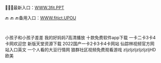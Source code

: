 <p>
	🐽🐽🐽最新入口：<a href="http://www.baidu.com/link?url=6MA2SWnO3Raqke39an_0PUxosM6ZrUGzi1BN9tNnlPW&wd">WWW.3fit.PPT</a> 
	<p>
		🔙
🔙
🔙备用入口：<a href="http://www.baidu.com/link?url=6MA2SWnO3Raqke39an_0PUxosM6ZrUGzi1BN9tNnlPW&wd">WWW.fitjct.UPOU</a> 
	</p>
	<p>
		<br />
	</p>
	<p>
		小孩子和小孩子差差
我的好妈妈7高清播放
十款免费软件app下载
一卡二卡3卡4卡网欢迎您
新版天堂资源下载
2022国产一卡2卡3卡4卡网站
仙踪林视频官方网站入口英文
一个人看的大豆行情网
狼群社区视频免费观看游戏
zljzljzljzljzljzljHD欧美
	</p>
